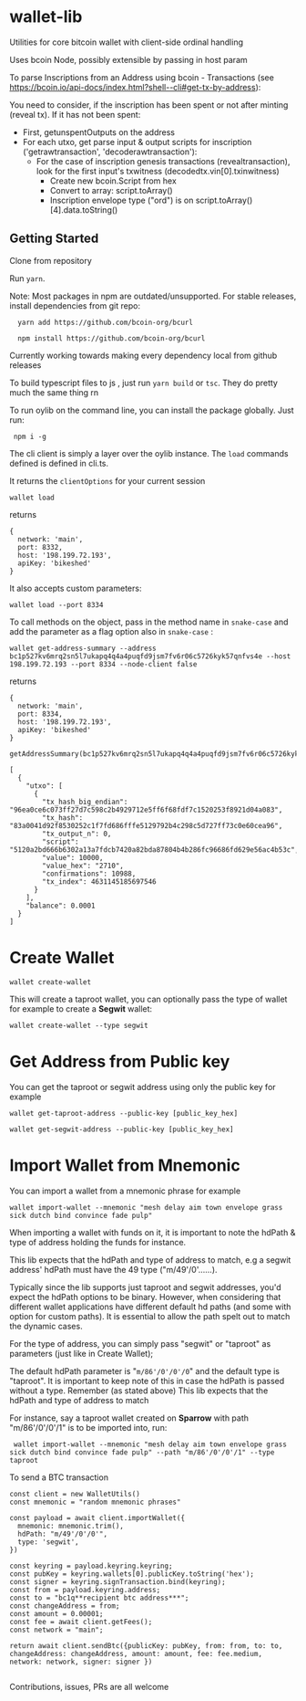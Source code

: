 # wallet-lib

Utilities for core bitcoin wallet with client-side ordinal handling

Uses bcoin Node, possibly extensible by passing in host param

To parse Inscriptions from an Address using bcoin - Transactions (see https://bcoin.io/api-docs/index.html?shell--cli#get-tx-by-address):

You need to consider, if the inscription has been spent or not after minting (reveal tx).
If it has not been spent:

- First, getunspentOutputs on the address
- For each utxo, get parse input & output scripts for inscription ('getrawtransaction', 'decoderawtransaction'):
  - For the case of inscription genesis transactions (revealtransaction), look for the first input's txwitness (decodedtx.vin[0].txinwitness)
    - Create new bcoin.Script from hex
    - Convert to array: script.toArray()
    - Inscription envelope type ("ord") is on script.toArray()[4].data.toString()

## Getting Started

Clone from repository

Run `yarn`.

Note: Most packages in npm are outdated/unsupported. For stable releases, install dependencies from git repo:

```
  yarn add https://github.com/bcoin-org/bcurl
```

```
  npm install https://github.com/bcoin-org/bcurl
```

Currently working towards making every dependency local from github releases

To build typescript files to js , just run `yarn build` or `tsc`. They do pretty much the same thing rn

To run oylib on the command line, you can install the package globally. Just run:

```
 npm i -g
```

The cli client is simply a layer over the oylib instance. The `load` commands defined is defined in cli.ts.

It returns the `clientOptions` for your current session

```
wallet load
```

returns

```
{
  network: 'main',
  port: 8332,
  host: '198.199.72.193',
  apiKey: 'bikeshed'
}
```

It also accepts custom parameters:

```
wallet load --port 8334
```

To call methods on the object, pass in the method name in `snake-case` and add the parameter as a flag option also in `snake-case` :

```
wallet get-address-summary --address bc1p527kv6mrq2sn5l7ukapq4q4a4puqfd9jsm7fv6r06c5726kyk57qnfvs4e --host 198.199.72.193 --port 8334 --node-client false
```

returns

```
{
  network: 'main',
  port: 8334,
  host: '198.199.72.193',
  apiKey: 'bikeshed'
}

getAddressSummary(bc1p527kv6mrq2sn5l7ukapq4q4a4puqfd9jsm7fv6r06c5726kyk57qnfvs4e)

[
  {
    "utxo": [
      {
        "tx_hash_big_endian": "96ea0ce6c073ff27d7c598c2b4929712e5ff6f68fdf7c1520253f8921d04a083",
        "tx_hash": "83a0041d92f8530252c1f7fd686fffe5129792b4c298c5d727ff73c0e60cea96",
        "tx_output_n": 0,
        "script": "5120a2bd666b6302a13a7fdcb7420a82bda87804b4b286fc96686fd629e56ac4b53c",
        "value": 10000,
        "value_hex": "2710",
        "confirmations": 10988,
        "tx_index": 4631145185697546
      }
    ],
    "balance": 0.0001
  }
]
```

# Create Wallet

```
wallet create-wallet
```

This will create a taproot wallet, you can optionally pass the type of wallet for example to create a **Segwit** wallet:

```
wallet create-wallet --type segwit
```

# Get Address from Public key

You can get the taproot or segwit address using only the public key for example

```
wallet get-taproot-address --public-key [public_key_hex]
```

```
wallet get-segwit-address --public-key [public_key_hex]
```

# Import Wallet from Mnemonic

You can import a wallet from a mnemonic phrase for example

```
wallet import-wallet --mnemonic "mesh delay aim town envelope grass sick dutch bind convince fade pulp"

```

When importing a wallet with funds on it, it is important to note the hdPath & type of address
holding the funds for instance.

This lib expects that the hdPath and type of address to match, e.g a segwit address' hdPath must have the 49 type ("m/49'/0'......).

Typically since the lib supports just taproot and segwit addresses, you'd expect the hdPath options to be binary. However, when considering
that different wallet applications have different default hd paths (and some with option for custom paths). It is essential to allow the path
spelt out to match the dynamic cases.

For the type of address, you can simply pass "segwit" or "taproot" as parameters (just like in Create Wallet);

The default hdPath parameter is "`m/86'/0'/0'/0`" and the default type is "taproot". It is important to keep note of this in case
the hdPath is passed without a type. Remember (as stated above) This lib expects that the hdPath and type of address to match

For instance, say a taproot wallet created on **Sparrow** with path "m/86'/0'/0'/1" is to be imported into, run:

```
 wallet import-wallet --mnemonic "mesh delay aim town envelope grass sick dutch bind convince fade pulp" --path "m/86'/0'/0'/1" --type taproot
```

To send a BTC transaction

```
const client = new WalletUtils()
const mnemonic = "random mnemonic phrases"

const payload = await client.importWallet({
  mnemonic: mnemonic.trim(),
  hdPath: "m/49'/0'/0'",
  type: 'segwit',
})

const keyring = payload.keyring.keyring;
const pubKey = keyring.wallets[0].publicKey.toString('hex');
const signer = keyring.signTransaction.bind(keyring);
const from = payload.keyring.address;
const to = "bc1q**recipient btc address***";
const changeAddress = from;
const amount = 0.00001;
const fee = await client.getFees();
const network = "main";

return await client.sendBtc({publicKey: pubKey, from: from, to: to, changeAddress: changeAddress, amount: amount, fee: fee.medium, network: network, signer: signer })
  
```

Contributions, issues, PRs are all welcome
